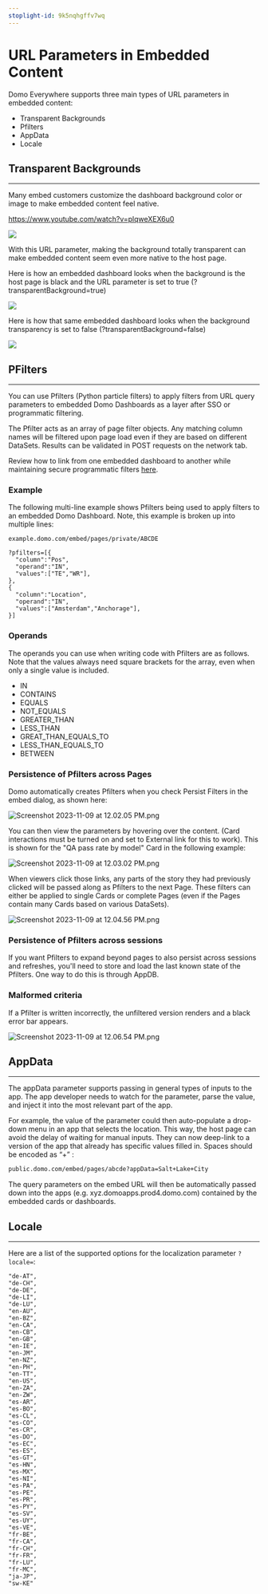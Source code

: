 ```yaml
---
stoplight-id: 9k5nqhgffv7wq
---
```


# URL Parameters in Embedded Content

Domo Everywhere supports three main types of URL parameters in embedded content: 

- Transparent Backgrounds
- Pfilters
- AppData
- Locale

## Transparent Backgrounds
---
Many embed customers customize the dashboard background color or image to make embedded content feel native. 

https://www.youtube.com/watch?v=plqweXEX6u0


<img src="https://web-assets.domo.com/blog/wp-content/uploads/2022/08/URLParameters1-1.png" />

With this URL parameter, making the background totally transparent can make embedded content seem even more native to the host page. 

Here is how an embedded dashboard looks when the background is the host page is black and the URL parameter is set to true (?transparentBackground=true) 

<img src="https://web-assets.domo.com/blog/wp-content/uploads/2022/08/URLParameters2.png" />


Here is how that same embedded dashboard looks when the background transparency is set to false (?transparentBackground=false)

<img src="https://web-assets.domo.com/blog/wp-content/uploads/2022/08/URLParameters3.png" />

## PFilters
---

You can use Pfilters (Python particle filters) to apply filters from URL query parameters to embedded Domo Dashboards as a layer after SSO or programmatic filtering. 

The Pfilter acts as an array of page filter objects. Any matching column names will be filtered upon page load even if they are based on different DataSets. Results can be validated in POST requests on the network tab.  

Review how to link from one embedded dashboard to another while maintaining secure programmatic filters [here](1yafxad1u8azv-programmatic-filtering#linking-across-embedded-dashboards-while-persisting-programmatic-filters).

### Example

The following multi-line example shows Pfilters being used to apply filters to an embedded Domo Dashboard. Note, this example is broken up into multiple lines: 

```url
example.domo.com/embed/pages/private/ABCDE 

?pfilters=[{ 
  "column":"Pos", 
  "operand":"IN", 
  "values":["TE","WR"], 
}, 
{ 
  "column":"Location", 
  "operand":"IN", 
  "values":["Amsterdam","Anchorage"], 
}] 
```

### Operands

The operands you can use when writing code with Pfilters are as follows. Note that the values always need square brackets for the array, even when only a single value is included.   
- IN 
- CONTAINS 
- EQUALS 
- NOT_EQUALS 
- GREATER_THAN 
- LESS_THAN 
- GREAT_THAN_EQUALS_TO 
- LESS_THAN_EQUALS_TO 
- BETWEEN 


### Persistence of Pfilters across Pages 

Domo automatically creates Pfilters when you check Persist Filters in the embed dialog, as shown here:

![Screenshot 2023-11-09 at 12.02.05 PM.png](<../../../assets/images/Screenshot 2023-11-09 at 12.02.05 PM.png>)

You can then view the parameters by hovering over the content. (Card interactions must be turned on and set to External link for this to work). This is shown for the "QA pass rate by model" Card in the following example:


![Screenshot 2023-11-09 at 12.03.02 PM.png](<../../../assets/images/Screenshot 2023-11-09 at 12.03.02 PM.png>)

When viewers click those links, any parts of the story they had previously clicked will be passed along as Pfilters to the next Page. These filters can either be applied to single Cards or complete Pages (even if the Pages contain many Cards based on various DataSets). 

![Screenshot 2023-11-09 at 12.04.56 PM.png](<../../../assets/images/Screenshot 2023-11-09 at 12.04.56 PM.png>)

### Persistence of Pfilters across sessions 

If you want Pfilters to expand beyond pages to also persist across sessions and refreshes, you'll need to store and load the last known state of the Pfilters. One way to do this is through AppDB.  

### Malformed criteria 

If a Pfilter is written incorrectly, the unfiltered version renders and a black error bar appears. 

![Screenshot 2023-11-09 at 12.06.54 PM.png](<../../../assets/images/Screenshot 2023-11-09 at 12.06.54 PM.png>)



## AppData
---
The appData parameter supports passing in general types of inputs to the app. The app developer needs to watch for the parameter, parse the value, and inject it into the most relevant part of the app. 
 
For example, the value of the parameter could then auto-populate a drop-down menu in an app that selects the location. This way, the host page can avoid the delay of waiting for manual inputs. They can now deep-link to a version of the app that already has specific values filled in. Spaces should be encoded as “+” :

```html
public.domo.com/embed/pages/abcde?appData=Salt+Lake+City
```
The query parameters on the embed URL will then be automatically passed down into the apps (e.g. xyz.domoapps.prod4.domo.com) contained by the embedded cards or dashboards. 


## Locale
---

Here are a list of the supported options for the localization parameter `?locale=`:

```text
"de-AT",
"de-CH",
"de-DE",
"de-LI",
"de-LU",
"en-AU",
"en-BZ",
"en-CA",
"en-CB",
"en-GB",
"en-IE",
"en-JM",
"en-NZ",
"en-PH",
"en-TT",
"en-US",
"en-ZA",
"en-ZW",
"es-AR",
"es-BO",
"es-CL",
"es-CO",
"es-CR",
"es-DO",
"es-EC",
"es-ES",
"es-GT",
"es-HN",
"es-MX",
"es-NI",
"es-PA",
"es-PE",
"es-PR",
"es-PY",
"es-SV",
"es-UY",
"es-VE",
"fr-BE",
"fr-CA",
"fr-CH",
"fr-FR",
"fr-LU",
"fr-MC",
"ja-JP",
"sw-KE"
```



